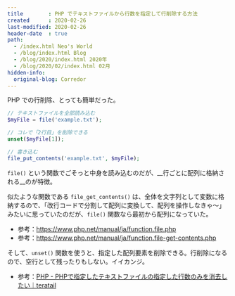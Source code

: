 ```yaml
---
title        : PHP でテキストファイルから行数を指定して行削除する方法
created      : 2020-02-26
last-modified: 2020-02-26
header-date  : true
path:
  - /index.html Neo's World
  - /blog/index.html Blog
  - /blog/2020/index.html 2020年
  - /blog/2020/02/index.html 02月
hidden-info:
  original-blog: Corredor
---
```


PHP での行削除、とっても簡単だった。

```php
// テキストファイルを全部読み込む
$myFile = file('example.txt');

// コレで「2行目」を削除できる
unset($myFile[1]);

// 書き込む
file_put_contents('example.txt', $myFile);
```

`file()` という関数でごそっと中身を読み込むのだが、__行ごとに配列に格納される__のが特徴。

似たような関数である `file_get_contents()` は、全体を文字列として変数に格納するので、「改行コードで分割して配列に変換して、配列を操作しなきゃ〜」みたいに思っていたのだが、`file()` 関数なら最初から配列になっていた。

- 参考：<https://www.php.net/manual/ja/function.file.php>
- 参考：<https://www.php.net/manual/ja/function.file-get-contents.php>

そして、`unset()` 関数を使うと、指定した配列要素を削除できる。行削除になるので、空行として残ったりもしない。イイカンジ。

- 参考：[PHP - PHPで指定したテキストファイルの指定した行数のみを消去したい｜teratail](https://teratail.com/questions/2451)
